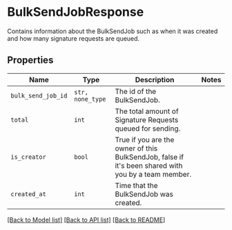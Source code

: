 # BulkSendJobResponse

Contains information about the BulkSendJob such as when it was created and how many signature requests are queued.

## Properties
Name | Type | Description | Notes
------------ | ------------- | ------------- | -------------
| `bulk_send_job_id` | ```str, none_type``` |  The id of the BulkSendJob.  |  |
| `total` | ```int``` |  The total amount of Signature Requests queued for sending.  |  |
| `is_creator` | ```bool``` |  True if you are the owner of this BulkSendJob, false if it&#39;s been shared with you by a team member.  |  |
| `created_at` | ```int``` |  Time that the BulkSendJob was created.  |  |

[[Back to Model list]](../README.md#documentation-for-models) [[Back to API list]](../README.md#documentation-for-api-endpoints) [[Back to README]](../README.md)


